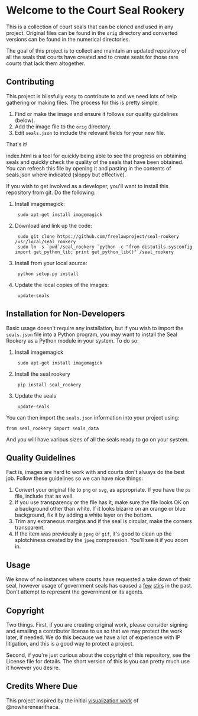 
Welcome to the Court Seal Rookery
=================================

This is a collection of court seals that can be cloned and used in any project.
Original files can be found in the `orig` directory and converted versions can
be found in the numerical directories.

The goal of this project is to collect and maintain an updated repository of all
the seals that courts have created and to create seals for those rare courts
that lack them altogether.


Contributing
------------

This project is blissfully easy to contribute to and we need lots of help
gathering or making files. The process for this is pretty simple.

 1. Find or make the image and ensure it follows our quality guidelines
 (below).
 1. Add the image file to the `orig` directory.
 1. Edit `seals.json` to include the relevant fields for your new file.

That's it!

index.html is a tool for quickly being able to see the progress on obtaining
seals and quickly check the quality of the seals that have been obtained.
You can refresh this file by opening it and pasting in the contents of
seals.json where indicated (sloppy but effective).

If you wish to get involved as a developer, you'll want to install this repository from git. Do the following:

1. Install imagemagick:

        sudo apt-get install imagemagick

1. Download and link up the code:

        sudo git clone https://github.com/freelawproject/seal-rookery /usr/local/seal_rookery
        sudo ln -s `pwd`/seal_rookery `python -c "from distutils.sysconfig import get_python_lib; print get_python_lib()"`/seal_rookery

1. Install from your local source:

        python setup.py install

1. Update the local copies of the images:

        update-seals


Installation for Non-Developers
-------------------------------

Basic usage doesn't require any installation, but if you wish to import the
`seals.json` file into a Python program, you may want to install the Seal
Rookery as a Python module in your system. To do so:

1. Install imagemagick

        sudo apt-get install imagemagick

1. Install the seal rookery

        pip install seal_rookery

1. Update the seals

        update-seals

You can then import the `seals.json` information into your project using:

    from seal_rookery import seals_data

And you will have various sizes of all the seals ready to go on your system.


Quality Guidelines
------------------

Fact is, images are hard to work with and courts don't always do the best job.
Follow these guidelines so we can have nice things:

1. Convert your original file to `png` or `svg`, as appropriate. If you have the
`ps` file, include that as well.
1. If you use transparency or the file has it, make sure the file looks OK on
a background other than white. If it looks bizarre on an orange or blue
background, fix it by adding a white layer on the bottom.
1. Trim any extraneous margins and if the seal is circular, make the corners
transparent.
1. If the item was previously a `jpeg` or `gif`, it's good to clean up the
splotchiness created by the `jpeg` compression. You'll see it if you zoom in.



Usage
-----

We know of no instances where courts have requested a take down of their seal,
however usage of government seals has caused a [few][3] [stirs][2] in the past.
Don't attempt to represent the government or its agents.


Copyright
---------

Two things. First, if you are creating original work, please consider signing
and emailing a contributor license to us so that we may protect the work later,
if needed. We do this because we have a lot of experience with IP litigation,
and this is a good way to protect a project.

Second, if you're just curious about the copyright of this repository, see the
License file for details. The short version of this is you can pretty much use
it however you desire.


Credits Where Due
-----------------

This project inspired by the initial [visualization work][1] of
@nowherenearithaca.

[1]: https://d57dd304fefca1aa423fea1b4dc59f23c06dd95e.googledrive.com/host/0B2GQktu-wcTiWm82NGt5MTZreHM/
[2]: http://www.nytimes.com/2010/08/03/us/03fbi.html
[3]: https://www.publicknowledge.org/news-blog/blogs/nsa-spying-fine-trademark-infringement-crosse
